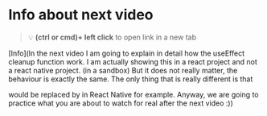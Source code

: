 # Info about next video 


> :bulb: **(ctrl or cmd)+ left click** to open link in a new tab 

[Info](In the next video I am going to explain in detail how the useEffect cleanup function work. I am actually showing this in a react project and not a react native project. (in a sandbox) But it does not really matter, the behaviour is exactly the same. The only thing that is really different is that <div> would be replaced by <View> in React Native for example. Anyway, we are going to practice what you are about to watch for real after the next video :))